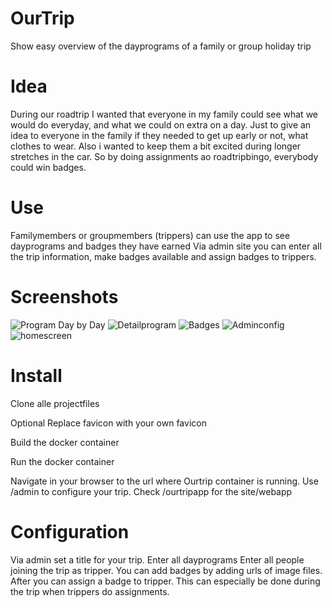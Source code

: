 # OurTrip
Show easy overview of the dayprograms of a family or group holiday trip

# Idea
During our roadtrip I wanted that everyone in my family could see what we would do everyday, and what we could on extra on a day. 
Just to give an idea to everyone in the family if they needed to get up early or not, what clothes to wear. 
Also i wanted to keep them a bit excited during longer stretches in the car. So by doing assignments ao roadtripbingo, everybody could win badges.

# Use
Familymembers or groupmembers (trippers) can use the app to see dayprograms and badges they have earned
Via admin site you can enter all the trip information, make badges available and assign badges to trippers.

# Screenshots
![Program Day by Day](https://www.thekampany.com/backoffice/sites/ourtrip/screenshot1.jpeg "program day by day")
![Detailprogram](https://www.thekampany.com/backoffice/sites/ourtrip/screenshot2.jpeg "detailprogram of a day")
![Badges](https://www.thekampany.com/backoffice/sites/ourtrip/screenshot3.jpeg "earned badges")
![Adminconfig](https://www.thekampany.com/backoffice/sites/ourtrip/screenshot4.jpeg "configure via admin")
![homescreen](https://www.thekampany.com/backoffice/sites/ourtrip/screenshot5.jpeg "use own favicon to put on homescreen")

# Install
Clone alle projectfiles

Optional Replace favicon with your own favicon

Build the docker container

Run the docker container

Navigate in your browser to the url where Ourtrip container is running.
Use /admin to configure your trip. 
Check /ourtripapp for the site/webapp

# Configuration
Via admin set a title for your trip.
Enter all dayprograms
Enter all people joining the trip as tripper.
You can add badges by adding urls of image files.
After you can assign a badge to tripper. This can especially be done during the trip when trippers do assignments.

